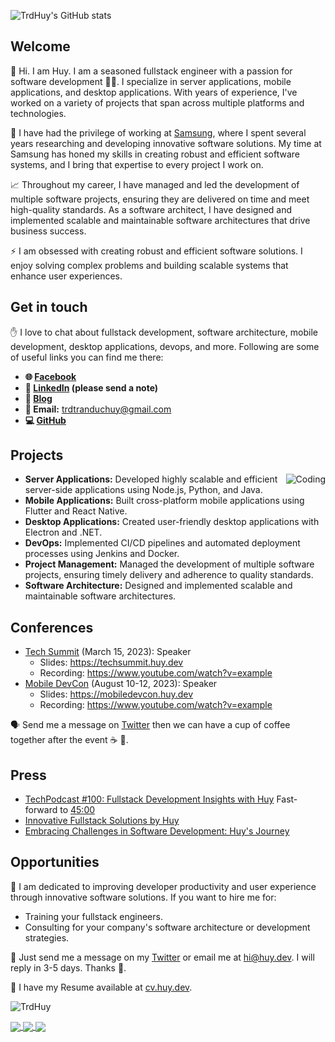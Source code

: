 ![TrdHuy's GitHub stats](https://github-readme-stats.vercel.app/api/?username=TrdHuy\&show_icons=true\&title_color=fff\&icon_color=79ff97\&text_color=9f9f9f\&bg_color=151515\&count_private=true\&rank_icon=github)

## Welcome

👋 Hi. I am Huy. I am a seasoned fullstack engineer with a passion for software development 🧑‍💻. I specialize in server applications, mobile applications, and desktop applications. With years of experience, I've worked on a variety of projects that span across multiple platforms and technologies.

🚀 I have had the privilege of working at [Samsung](https://www.samsung.com/), where I spent several years researching and developing innovative software solutions. My time at Samsung has honed my skills in creating robust and efficient software systems, and I bring that expertise to every project I work on.

📈 Throughout my career, I have managed and led the development of multiple software projects, ensuring they are delivered on time and meet high-quality standards. As a software architect, I have designed and implemented scalable and maintainable software architectures that drive business success.

⚡️ I am obsessed with creating robust and efficient software solutions. I enjoy solving complex problems and building scalable systems that enhance user experiences. 

## Get in touch

✋ I love to chat about fullstack development, software architecture, mobile development, desktop applications, devops, and more. Following are some of useful links you can find me there:

- **🌐 [Facebook](https://www.facebook.com/trdtranduchuy)**
- **🔗 [LinkedIn](https://www.linkedin.com/in/trdhuy) (please send a note)**
- **📝 [Blog](https://trdhuy.github.io)**
- **📧 Email:** <trdtranduchuy@gmail.com>
- **💻 [GitHub](https://github.com/TrdHuy)**

## Projects
<img align="right" alt="Coding" src="https://github-readme-stats.vercel.app/api/top-langs/?username=TrdHuy&layout=compact&show_icons=true&count_private=true&theme=transparent&hide=javascript,xBase,html,roff&langs_count=5&title_color=fff&icon_color=79ff97&text_color=9f9f9f&bg_color=151515" alt="Top langs" />

- **Server Applications:** Developed highly scalable and efficient server-side applications using Node.js, Python, and Java.
- **Mobile Applications:** Built cross-platform mobile applications using Flutter and React Native.
- **Desktop Applications:** Created user-friendly desktop applications with Electron and .NET.
- **DevOps:** Implemented CI/CD pipelines and automated deployment processes using Jenkins and Docker.
- **Project Management:** Managed the development of multiple software projects, ensuring timely delivery and adherence to quality standards.
- **Software Architecture:** Designed and implemented scalable and maintainable software architectures.

## Conferences

- [Tech Summit](https://techsummit.com/) (March 15, 2023): Speaker
  - Slides: <https://techsummit.huy.dev>
  - Recording: <https://www.youtube.com/watch?v=example>
- [Mobile DevCon](https://mobiledevcon.com/) (August 10-12, 2023): Speaker
  - Slides: <https://mobiledevcon.huy.dev>
  - Recording: <https://www.youtube.com/watch?v=example>

🗣 Send me a message on [Twitter](https://twitter.com/huy_dev) then we can have a cup of coffee together after the event ☕️ 🤗.

## Press

- [TechPodcast #100: Fullstack Development Insights with Huy](https://changelog.com/techpodcast/100/) Fast-forward to [45:00](https://cdn.changelog.com/uploads/techpodcast/100/techpodcast-100.mp3#t=2700)
- [Innovative Fullstack Solutions by Huy](https://techmagazine.com/innovative-fullstack-solutions-by-huy)
- [Embracing Challenges in Software Development: Huy's Journey](https://devstory.net/post/100-huy-fullstack-engineer)

## Opportunities

💼 I am dedicated to improving developer productivity and user experience through innovative software solutions. If you want to hire me for:

- Training your fullstack engineers.
- Consulting for your company's software architecture or development strategies.

📨 Just send me a message on my [Twitter](https://twitter.com/huy_dev) or email me at <hi@huy.dev>. I will reply in 3-5 days. Thanks 🥰.

👔 I have my Resume available at [cv.huy.dev](https://cv.huy.dev).

<p align="left"> <img src="https://komarev.com/ghpvc/?username=TrdHuy&label=Profile%20views&color=0e75b6&style=flat" alt="TrdHuy" /> </p>

<a href="https://github.com/TrdHuy/ArtWiz">
  <img align="center"  src="https://github-readme-stats.vercel.app/api/pin?username=TrdHuy&repo=ArtWiz&title_color=fff&icon_color=f9f9f9&text_color=9f9f9f&bg_color=151515" />
</a>

<a href="https://github.com/TrdHuy/CyberServer">
  <img align="center" src="https://github-readme-stats.vercel.app/api/pin?username=TrdHuy&repo=CyberServer&title_color=fff&icon_color=f9f9f9&text_color=9f9f9f&bg_color=151515" />
</a>

<a href="https://github.com/TrdHuy/CyberTool">
  <img align="center"  src="https://github-readme-stats.vercel.app/api/pin?username=TrdHuy&repo=CyberTool&title_color=fff&icon_color=f9f9f9&text_color=9f9f9f&bg_color=151515" />
</a>

